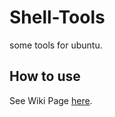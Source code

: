 # Shell-Tools

some tools for ubuntu.

## How to use

See Wiki Page [here](https://github.com/noconocohr/shell-tools/wiki).
